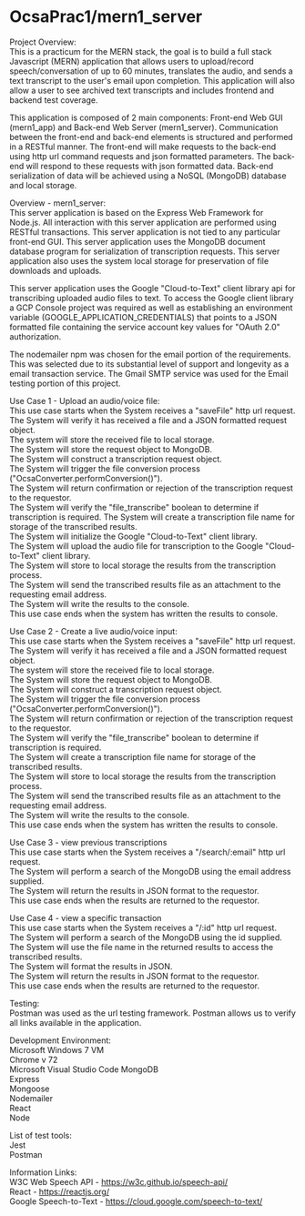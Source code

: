 # OcsaPrac1/mern1_server

Project Overview:  
This is a practicum for the MERN stack, the goal is to build a full stack Javascript (MERN) application that allows users to upload/record speech/conversation of up to 60 minutes, translates the audio, and sends a text transcript to the user's email upon completion. This application will also allow a user to see archived text transcripts and includes frontend and backend test coverage.  

This application is composed of 2 main components: Front-end Web GUI (mern1_app) and Back-end Web Server (mern1_server). Communication between the front-end and back-end elements is structured and performed in a RESTful manner. The front-end will make requests to the back-end using http url command requests and json formatted parameters. The back-end will respond to these requests with json formatted data. Back-end serialization of data will be achieved using a NoSQL (MongoDB) database and local storage.  

Overview - mern1_server:  
This server application is based on the Express Web Framework for Node.js. All interaction with this server application are performed using RESTful transactions. This server application is not tied to any particular front-end GUI. This server application uses the MongoDB document database program for serialization of transcription requests. This server application also uses the system local storage for preservation of file downloads and uploads. 

This server application uses the Google "Cloud-to-Text" client library api for transcribing uploaded audio files to text. To access the Google client library a GCP Console project was required as well as establishing an environment variable (GOOGLE_APPLICATION_CREDENTIALS) that points to a JSON formatted file containing the service account key values for "OAuth 2.0" authorization.  
  
The nodemailer npm was chosen for the email portion of the requirements. This was selected due to its substantial level of support and longevity as a email transaction service. The Gmail SMTP service was used for the Email testing portion of this project.

Use Case 1 - Upload an audio/voice file:  
This use case starts when the System receives a "saveFile" http url request.  
The System will verify it has received a file and a JSON formatted request object.  
The system will store the received file to local storage.  
The System will store the request object to MongoDB.  
The System will construct a transcription request object.  
The System will trigger the file conversion process ("OcsaConverter.performConversion()").  
The System will return confirmation or rejection of the transcription request to the requestor.  
The System will verify the "file_transcribe" boolean to determine if transcription is required.
The System will create a transcription file name for storage of the transcribed results.  
The System will initialize the Google "Cloud-to-Text" client library.  
The System will upload the audio file for transcription to the Google "Cloud-to-Text" client library.  
The System will store to local storage the results from the transcription process.  
The System will send the transcribed results file as an attachment to the requesting email address.  
The System will write the results to the console.  
This use case ends when the system has written the results to console.  

Use Case 2 - Create a live audio/voice input:  
This use case starts when the System receives a "saveFile" http url request.  
The System will verify it has received a file and a JSON formatted request object.  
The system will store the received file to local storage.  
The System will store the request object to MongoDB.  
The System will construct a transcription request object.  
The System will trigger the file conversion process ("OcsaConverter.performConversion()").  
The System will return confirmation or rejection of the transcription request to the requestor.  
The System will verify the "file_transcribe" boolean to determine if transcription is required.  
The System will create a transcription file name for storage of the transcribed results.  
The System will store to local storage the results from the transcription process.  
The System will send the transcribed results file as an attachment to the requesting email address.  
The System will write the results to the console.  
This use case ends when the system has written the results to console.  

Use Case 3 - view previous transcriptions  
This use case starts when the System receives a "/search/:email" http url request.  
The System will perform a search of the MongoDB using the email address supplied.  
The System will return the results in JSON format to the requestor.  
This use case ends when the results are returned to the requestor.  

Use Case 4 - view a specific transaction  
This use case starts when the System receives a "/:id" http url request.  
The System will perform a search of the MongoDB using the id supplied.  
The System will use the file name in the returned results to access the transcribed results.  
The System will format the results in JSON.  
The System will return the results in JSON format to the requestor.  
This use case ends when the results are returned to the requestor.  

Testing:  
Postman was used as the url testing framework. Postman allows us to verify all links available in the application.  

Development Environment:  
Microsoft Windows 7 VM  
Chrome v 72  
Microsoft Visual Studio Code
MongoDB  
Express  
Mongoose  
Nodemailer  
React  
Node  

List of test tools:  
Jest  
Postman   
  
Information Links:  
W3C Web Speech API - https://w3c.github.io/speech-api/  
React - https://reactjs.org/  
Google Speech-to-Text - https://cloud.google.com/speech-to-text/  


